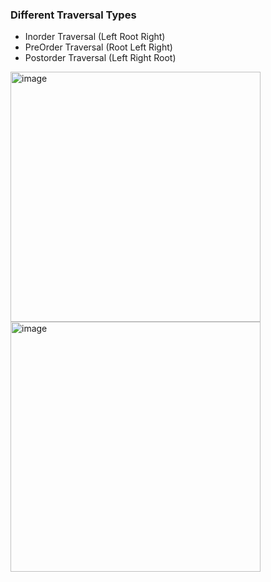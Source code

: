 ### Different Traversal Types
- Inorder Traversal (Left Root Right)
- PreOrder Traversal (Root Left Right)
- Postorder Traversal (Left Right Root)

<img width="400" alt="image" src="https://github.com/user-attachments/assets/0aa63ab0-12e5-4671-aeaf-3e11c6393e3c" />
<img width="400" alt="image" src="https://github.com/user-attachments/assets/ef210d4a-a4e7-4ef3-b07d-057b4010f24c" />
